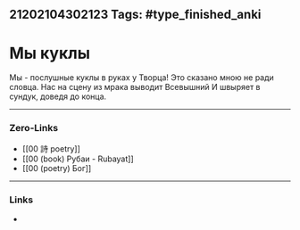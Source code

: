 21202104302123
Tags: #type_finished_anki 
---
# Мы  куклы

Мы - послушные куклы в руках у Творца!
Это сказано мною не ради словца.
Нас на сцену из мрака выводит Всевышний
И швыряет в сундук, доведя до конца.

---
### Zero-Links
- [[00 詩 poetry]]
- [[00 (book) Рубаи - Rubayat]]
- [[00 (poetry) Бог]]
---
### Links
-